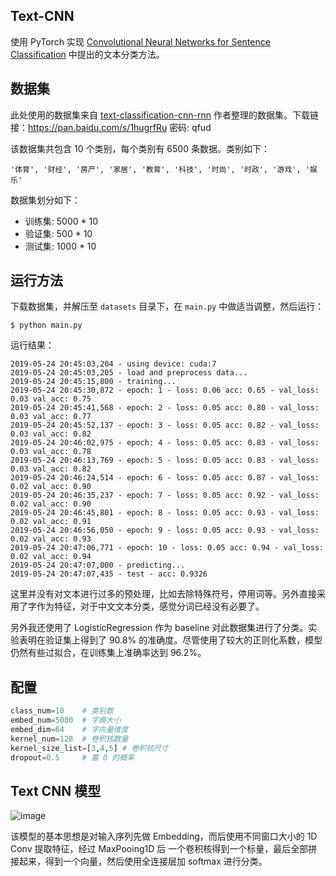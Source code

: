 ## Text-CNN

使用 PyTorch 实现 [Convolutional Neural Networks for Sentence Classification](https://arxiv.org/pdf/1408.5882.pdf) 中提出的文本分类方法。

## 数据集

此处使用的数据集来自 [text-classification-cnn-rnn](https://github.com/gaussic/text-classification-cnn-rnn) 作者整理的数据集。下载链接：https://pan.baidu.com/s/1hugrfRu 密码: qfud

该数据集共包含 10 个类别，每个类别有 6500 条数据。类别如下：

```
'体育', '财经', '房产', '家居', '教育', '科技', '时尚', '时政', '游戏', '娱乐'
```

数据集划分如下：

- 训练集: 5000 * 10
- 验证集: 500 * 10
- 测试集: 1000 * 10

## 运行方法

下载数据集，并解压至 `datasets` 目录下，在 `main.py` 中做适当调整，然后运行：

```
$ python main.py
```

运行结果：

```
2019-05-24 20:45:03,204 - using device: cuda:7
2019-05-24 20:45:03,205 - load and preprocess data...
2019-05-24 20:45:15,800 - training...
2019-05-24 20:45:30,872 - epoch: 1 - loss: 0.06 acc: 0.65 - val_loss: 0.03 val_acc: 0.75
2019-05-24 20:45:41,568 - epoch: 2 - loss: 0.05 acc: 0.80 - val_loss: 0.03 val_acc: 0.77
2019-05-24 20:45:52,137 - epoch: 3 - loss: 0.05 acc: 0.82 - val_loss: 0.03 val_acc: 0.82
2019-05-24 20:46:02,975 - epoch: 4 - loss: 0.05 acc: 0.83 - val_loss: 0.03 val_acc: 0.78
2019-05-24 20:46:13,769 - epoch: 5 - loss: 0.05 acc: 0.83 - val_loss: 0.03 val_acc: 0.82
2019-05-24 20:46:24,514 - epoch: 6 - loss: 0.05 acc: 0.87 - val_loss: 0.02 val_acc: 0.90
2019-05-24 20:46:35,237 - epoch: 7 - loss: 0.05 acc: 0.92 - val_loss: 0.02 val_acc: 0.90
2019-05-24 20:46:45,801 - epoch: 8 - loss: 0.05 acc: 0.93 - val_loss: 0.02 val_acc: 0.91
2019-05-24 20:46:56,050 - epoch: 9 - loss: 0.05 acc: 0.93 - val_loss: 0.02 val_acc: 0.93
2019-05-24 20:47:06,771 - epoch: 10 - loss: 0.05 acc: 0.94 - val_loss: 0.02 val_acc: 0.94
2019-05-24 20:47:07,000 - predicting...
2019-05-24 20:47:07,435 - test - acc: 0.9326
```

这里并没有对文本进行过多的预处理，比如去除特殊符号，停用词等。另外直接采用了字作为特征，对于中文文本分类，感觉分词已经没有必要了。

另外我还使用了 LogisticRegression 作为 baseline 对此数据集进行了分类。实验表明在验证集上得到了 90.8% 的准确度。尽管使用了较大的正则化系数，模型仍然有些过拟合，在训练集上准确率达到 96.2%。

## 配置

```python
class_num=10    # 类别数 
embed_num=5000  # 字典大小
embed_dim=64    # 字向量维度
kernel_num=128  # 卷积核数量
kernel_size_list=[3,4,5] # 卷积核尺寸
dropout=0.5     # 置 0 的概率
```

## Text CNN 模型

![image](https://user-images.githubusercontent.com/7794103/58327903-63a30180-7e63-11e9-9c82-acc55c8e0b21.png)

该模型的基本思想是对输入序列先做 Embedding，而后使用不同窗口大小的 1D Conv 提取特征，经过 MaxPooing1D 后 一个卷积核得到一个标量，最后全部拼接起来，得到一个向量，然后使用全连接层加 softmax 进行分类。